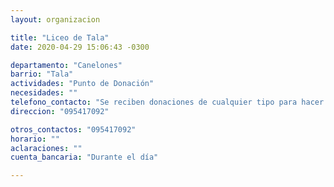 ```yaml
---
layout: organizacion

title: "Liceo de Tala"
date: 2020-04-29 15:06:43 -0300

departamento: "Canelones"
barrio: "Tala"
actividades: "Punto de Donación"
necesidades: ""
telefono_contacto: "Se reciben donaciones de cualquier tipo para hacer olla popular"
direccion: "095417092"

otros_contactos: "095417092"
horario: ""
aclaraciones: ""
cuenta_bancaria: "Durante el día"

---
```

